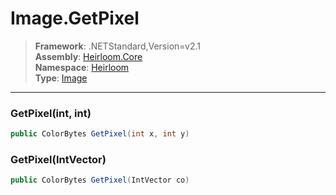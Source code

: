 # Image.GetPixel

> **Framework**: .NETStandard,Version=v2.1  
> **Assembly**: [Heirloom.Core][0]  
> **Namespace**: [Heirloom][0]  
> **Type**: [Image][1]

--------------------------------------------------------------------------------

### GetPixel(int, int)

```cs
public ColorBytes GetPixel(int x, int y)
```

### GetPixel(IntVector)

```cs
public ColorBytes GetPixel(IntVector co)
```

[0]: ../Heirloom.Core.md
[1]: Heirloom.Image.md
